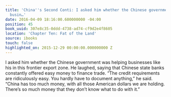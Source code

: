 ```yaml
---
title: 'China''s Second Conti: I asked him whether the Chinese government was helping
  busin…'
date: 2016-04-09 18:16:00.600000000 -04:00
position: 45
book_uuid: 307e8c35-0ddd-4738-ad74-cf9d2e4f8605
location: 'Chapter Ten: Fat of the Land'
source: ibooks
touch: false
highlighted_on: 2015-12-29 00:00:00.000000000 Z
---
```


I asked him whether the Chinese government was helping businesses like his in this frontier export zone. He laughed, saying that Chinese state banks constantly offered easy money to finance trade. “The credit requirements are ridiculously easy. You hardly have to document anything,” he said. “China has too much money, with all those American dollars we are holding. There’s so much money that they don’t know what to do with it.”